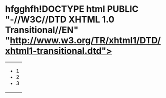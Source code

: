 # hfgghfh!DOCTYPE html PUBLIC "-//W3C//DTD XHTML 1.0 Transitional//EN" "http://www.w3.org/TR/xhtml1/DTD/xhtml1-transitional.dtd">
<html xmlns="http://www.w3.org/1999/xhtml">
<head>
<meta http-equiv="Content-Type" content="text/html; charset=utf-8" />
<title>不定宽块状元素水平居中</title>
<style type="text/css">
table{
	margin:0 auto;
}
.wrap{
	background:#ccc;
}
</style>
</head>
<body>
<div>
<table>
<tbody>
<tr><td>
<ul>
   <li>1</li>
   <li>2</li>
   <li>3</li>
   </ul>
   </td></tr>
   </tbody>
